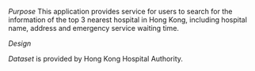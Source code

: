 *Purpose*
  This application provides service for users to search for the information of 
  the top 3 nearest hospital in Hong Kong, including hospital name, address and 
  emergency service waiting time. 

*Design*


*Dataset* is provided by Hong Kong Hospital Authority.